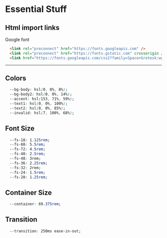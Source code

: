 # Essential Stuff

## Html import links

Google font

``` html
  <link rel="preconnect" href="https://fonts.googleapis.com" />
  <link rel="preconnect" href="https://fonts.gstatic.com" crossorigin />
  <link href="https://fonts.googleapis.com/css2?family=Space+Grotesk:wght@500;700&display=swap" rel="stylesheet" />
```

---

## Colors

``` css
  --bg-body: hsl(0, 0%, 8%);
  --bg-body2: hsl(0, 0%, 14%);
  --accent: hsl(153, 71%, 59%);
  --text1: hsl(0, 0%, 100%);
  --text2: hsl(0, 0%, 85%);
  --invalid: hsl(7, 100%, 68%);
```

## Font Size

``` css
  --fs-18: 1.125rem;
  --fs-88: 5.5rem;
  --fs-72: 4.5rem;
  --fs-40: 2.5rem;
  --fs-48: 3rem;
  --fs-36: 2.25rem;
  --fs-32: 2rem;
  --fs-24: 1.5rem;
  --fs-20: 1.25rem;
```

## Container Size

``` css
  --container: 69.375rem;
```

## Transition

``` css
  --transition: 250ms ease-in-out;
```

